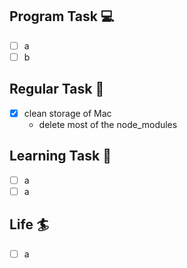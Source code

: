 

## Program Task  💻
- [ ] a
- [ ] b

## Regular Task  🤡
- [x] clean storage of Mac
  -  delete most of the node_modules

## Learning Task 🎯
- [ ] a
- [ ] a

## Life 🏄
- [ ] a
